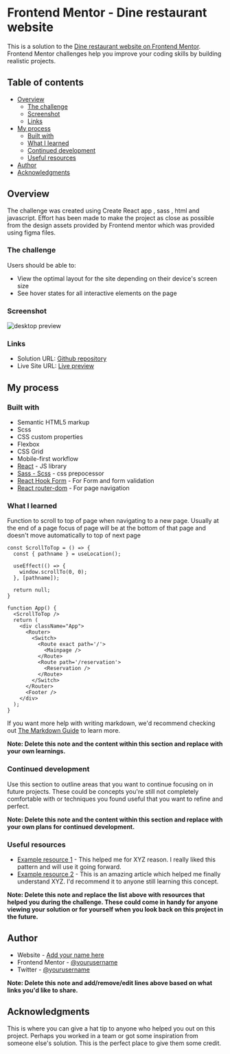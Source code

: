  # Frontend Mentor - Dine restaurant website

This is a solution to the [Dine restaurant website on Frontend Mentor](https://www.frontendmentor.io/challenges/dine-restaurant-website-yAt7Vvxt7/hub/dine-restaurant-website-w4BvEnnob). Frontend Mentor challenges help you improve your coding skills by building realistic projects. 

## Table of contents

- [Overview](#overview)
  - [The challenge](#the-challenge)
  - [Screenshot](#screenshot)
  - [Links](#links)
- [My process](#my-process)
  - [Built with](#built-with)
  - [What I learned](#what-i-learned)
  - [Continued development](#continued-development)
  - [Useful resources](#useful-resources)
- [Author](#author)
- [Acknowledgments](#acknowledgments)

## Overview
The challenge was created using Create React app , sass , html and javascript.  Effort has been made
to make the project as close as possible from the design assets provided by Frontend mentor which
was provided using figma files.

### The challenge

Users should be able to:

- View the optimal layout for the site depending on their device's screen size
- See hover states for all interactive elements on the page

### Screenshot

![desktop preview](./src/assets/images/design/desktopfullss.png)

### Links

- Solution URL: [Github repository](https://github.com/ChamuMutezva/dinner-restaurant-website)
- Live Site URL: [Live preview](https://dinner-restaurant-website-react.netlify.app)

## My process

### Built with

- Semantic HTML5 markup
- Scss
- CSS custom properties
- Flexbox
- CSS Grid
- Mobile-first workflow
- [React](https://reactjs.org/) - JS library
- [Sass - Scss](https://sass-lang.com/) - css prepocessor
- [React Hook Form](https://react-hook-form.com/) - For Form and form validation
- [React router-dom](https://reactrouter.com/web/guides/quick-start) - For page navigation 

### What I learned
Function to scroll to top of page when navigating 
to a new page. Usually at the end of a page focus of page will
be at the bottom of that page and doesn't move automatically to top
of next page

```
const ScrollToTop = () => {
  const { pathname } = useLocation();

  useEffect(() => {
    window.scrollTo(0, 0);
  }, [pathname]);

  return null;
}

function App() {
  <ScrollToTop />
  return (
    <div className="App">
      <Router>
        <Switch>
          <Route exact path='/'>
            <Mainpage />
          </Route>
          <Route path='/reservation'>
            <Reservation />
          </Route>
        </Switch>
      </Router>
      <Footer />
    </div>
  );
}
```

If you want more help with writing markdown, we'd recommend checking out [The Markdown Guide](https://www.markdownguide.org/) to learn more.

**Note: Delete this note and the content within this section and replace with your own learnings.**

### Continued development

Use this section to outline areas that you want to continue focusing on in future projects. These could be concepts you're still not completely comfortable with or techniques you found useful that you want to refine and perfect.

**Note: Delete this note and the content within this section and replace with your own plans for continued development.**

### Useful resources

- [Example resource 1](https://www.example.com) - This helped me for XYZ reason. I really liked this pattern and will use it going forward.
- [Example resource 2](https://www.example.com) - This is an amazing article which helped me finally understand XYZ. I'd recommend it to anyone still learning this concept.

**Note: Delete this note and replace the list above with resources that helped you during the challenge. These could come in handy for anyone viewing your solution or for yourself when you look back on this project in the future.**

## Author

- Website - [Add your name here](https://www.your-site.com)
- Frontend Mentor - [@yourusername](https://www.frontendmentor.io/profile/yourusername)
- Twitter - [@yourusername](https://www.twitter.com/yourusername)

**Note: Delete this note and add/remove/edit lines above based on what links you'd like to share.**

## Acknowledgments

This is where you can give a hat tip to anyone who helped you out on this project. Perhaps you worked in a team or got some inspiration from someone else's solution. This is the perfect place to give them some credit.

